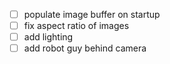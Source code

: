 * [ ] populate image buffer on startup
* [ ] fix aspect ratio of images
* [ ] add lighting
* [ ] add robot guy behind camera